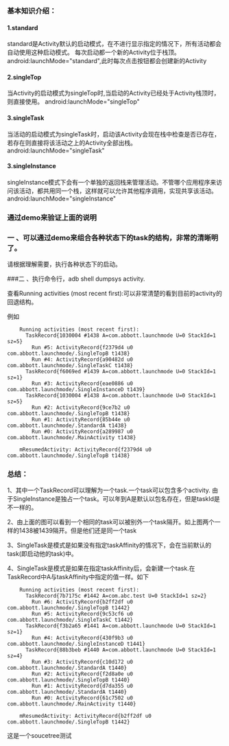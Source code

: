 ### 基本知识介绍：

#### 1.standard

 standard是Activity默认的启动模式，在不进行显示指定的情况下，所有活动都会自动使用这种启动模式。
  每次启动都一个新的Activity位于栈顶。
  android:launchMode="standard",此时每次点击按钮都会创建新的Activity


#### 2.singleTop

当Activity的启动模式为singleTop时,当启动的Activity已经处于Activity栈顶时，则直接使用。
android:launchMode="singleTop"

#### 3.singleTask

当活动的启动模式为singleTask时，启动该Activity会现在栈中检查是否已存在，若存在则直接将该活动之上的Activity全部出栈。
android:launchMode="singleTask"

#### 3.singleInstance
singleInstance模式下会有一个单独的返回栈来管理活动。不管哪个应用程序来访问该活动，都共用同一个栈，这样就可以允许其他程序调用，实现共享该活动。
android:launchMode="singleInstance"


### 通过demo来验证上面的说明


### 一 、可以通过demo来组合各种状态下的task的结构，非常的清晰明了。

请根据理解需要，执行各种状态下的启动。


###二 、执行命令行，adb shell dumpsys activity.

查看Running activities (most recent first):可以非常清楚的看到目前的activity的回退结构。

例如

```
    Running activities (most recent first):
      TaskRecord{1030004 #1438 A=com.abbott.launchmode U=0 StackId=1 sz=5}
        Run #5: ActivityRecord{f2379d4 u0 com.abbott.launchmode/.SingleTopB t1438}
        Run #4: ActivityRecord{a90482d u0 com.abbott.launchmode/.SingleTaskC t1438}
      TaskRecord{f6069ed #1439 A=com.abbott.launchmode U=0 StackId=1 sz=1}
        Run #3: ActivityRecord{eae0886 u0 com.abbott.launchmode/.SingleInstanceD t1439}
      TaskRecord{1030004 #1438 A=com.abbott.launchmode U=0 StackId=1 sz=5}
        Run #2: ActivityRecord{9ce7b2 u0 com.abbott.launchmode/.SingleTopB t1438}
        Run #1: ActivityRecord{85b44e u0 com.abbott.launchmode/.StandardA t1438}
        Run #0: ActivityRecord{a289987 u0 com.abbott.launchmode/.MainActivity t1438}

    mResumedActivity: ActivityRecord{f2379d4 u0 com.abbott.launchmode/.SingleTopB t1438}
```




### 总结：

1、其中一个TaskRecord可以理解为一个task.一个task可以包含多个activity.
由于SingleInstance是独占一个task。可以年到A是默认以包名存在，但是taskId是不一样的。

2、由上面的图可以看到一个相同的task可以被别外一个task隔开。如上图两个一样的1438被1439隔开。但是他们还是同一个task

3、SingleTask是模式是如果没有指定taskAffinity的情况下，会在当前默认的task(即启动他的task)中。


4、SingleTask是模式是如果在指定taskAffinity后，会新建一个task.在TaskRecord中A与taskAffinity中指定的值一样。如下

```
    Running activities (most recent first):
      TaskRecord{7b7175c #1442 A=com.abc.test U=0 StackId=1 sz=2}
        Run #6: ActivityRecord{b2ff2df u0 com.abbott.launchmode/.SingleTopB t1442}
        Run #5: ActivityRecord{9c53cf6 u0 com.abbott.launchmode/.SingleTaskC t1442}
      TaskRecord{f3b2a65 #1441 A=com.abbott.launchmode U=0 StackId=1 sz=1}
        Run #4: ActivityRecord{430f9b3 u0 com.abbott.launchmode/.SingleInstanceD t1441}
      TaskRecord{88b3beb #1440 A=com.abbott.launchmode U=0 StackId=1 sz=4}
        Run #3: ActivityRecord{c10d172 u0 com.abbott.launchmode/.StandardA t1440}
        Run #2: ActivityRecord{f2d8a0e u0 com.abbott.launchmode/.SingleTopB t1440}
        Run #1: ActivityRecord{d7da355 u0 com.abbott.launchmode/.StandardA t1440}
        Run #0: ActivityRecord{61c7502 u0 com.abbott.launchmode/.MainActivity t1440}

    mResumedActivity: ActivityRecord{b2ff2df u0 com.abbott.launchmode/.SingleTopB t1442}

```

这是一个soucetree测试

